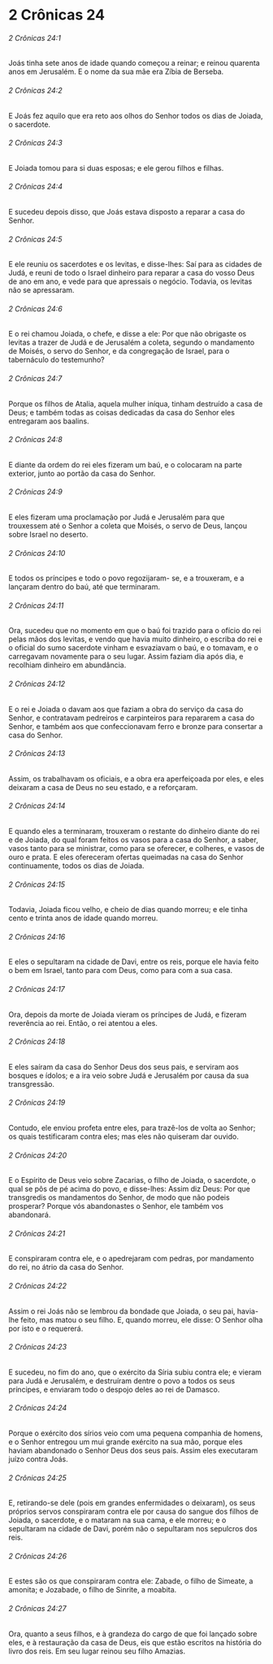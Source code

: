 # 2 Crônicas 24

###### 2 Crônicas 24:1

Joás tinha sete anos de idade quando começou a reinar; e reinou quarenta anos em Jerusalém. E o nome da sua mãe era Zíbia de Berseba.

###### 2 Crônicas 24:2

E Joás fez aquilo que era reto aos olhos do Senhor todos os dias de Joiada, o sacerdote.

###### 2 Crônicas 24:3

E Joiada tomou para si duas esposas; e ele gerou filhos e filhas.

###### 2 Crônicas 24:4

E sucedeu depois disso, que Joás estava disposto a reparar a casa do Senhor.

###### 2 Crônicas 24:5

E ele reuniu os sacerdotes e os levitas, e disse-lhes: Saí para as cidades de Judá, e reuni de todo o Israel dinheiro para reparar a casa do vosso Deus de ano em ano, e vede para que apressais o negócio. Todavia, os levitas não se apressaram.

###### 2 Crônicas 24:6

E o rei chamou Joiada, o chefe, e disse a ele: Por que não obrigaste os levitas a trazer de Judá e de Jerusalém a coleta, segundo o mandamento de Moisés, o servo do Senhor, e da congregação de Israel, para o tabernáculo do testemunho?

###### 2 Crônicas 24:7

Porque os filhos de Atalia, aquela mulher iníqua, tinham destruído a casa de Deus; e também todas as coisas dedicadas da casa do Senhor eles entregaram aos baalins.

###### 2 Crônicas 24:8

E diante da ordem do rei eles fizeram um baú, e o colocaram na parte exterior, junto ao portão da casa do Senhor.

###### 2 Crônicas 24:9

E eles fizeram uma proclamação por Judá e Jerusalém para que trouxessem até o Senhor a coleta que Moisés, o servo de Deus, lançou sobre Israel no deserto.

###### 2 Crônicas 24:10

E todos os príncipes e todo o povo regozijaram- se, e a trouxeram, e a lançaram dentro do baú, até que terminaram.

###### 2 Crônicas 24:11

Ora, sucedeu que no momento em que o baú foi trazido para o ofício do rei pelas mãos dos levitas, e vendo que havia muito dinheiro, o escriba do rei e o oficial do sumo sacerdote vinham e esvaziavam o baú, e o tomavam, e o carregavam novamente para o seu lugar. Assim faziam dia após dia, e recolhiam dinheiro em abundância.

###### 2 Crônicas 24:12

E o rei e Joiada o davam aos que faziam a obra do serviço da casa do Senhor, e contratavam pedreiros e carpinteiros para repararem a casa do Senhor, e também aos que confeccionavam ferro e bronze para consertar a casa do Senhor.

###### 2 Crônicas 24:13

Assim, os trabalhavam os oficiais, e a obra era aperfeiçoada por eles, e eles deixaram a casa de Deus no seu estado, e a reforçaram.

###### 2 Crônicas 24:14

E quando eles a terminaram, trouxeram o restante do dinheiro diante do rei e de Joiada, do qual foram feitos os vasos para a casa do Senhor, a saber, vasos tanto para se ministrar, como para se oferecer, e colheres, e vasos de ouro e prata. E eles ofereceram ofertas queimadas na casa do Senhor continuamente, todos os dias de Joiada.

###### 2 Crônicas 24:15

Todavia, Joiada ficou velho, e cheio de dias quando morreu; e ele tinha cento e trinta anos de idade quando morreu.

###### 2 Crônicas 24:16

E eles o sepultaram na cidade de Davi, entre os reis, porque ele havia feito o bem em Israel, tanto para com Deus, como para com a sua casa.

###### 2 Crônicas 24:17

Ora, depois da morte de Joiada vieram os príncipes de Judá, e fizeram reverência ao rei. Então, o rei atentou a eles.

###### 2 Crônicas 24:18

E eles saíram da casa do Senhor Deus dos seus pais, e serviram aos bosques e ídolos; e a ira veio sobre Judá e Jerusalém por causa da sua transgressão.

###### 2 Crônicas 24:19

Contudo, ele enviou profeta entre eles, para trazê-los de volta ao Senhor; os quais testificaram contra eles; mas eles não quiseram dar ouvido.

###### 2 Crônicas 24:20

E o Espírito de Deus veio sobre Zacarias, o filho de Joiada, o sacerdote, o qual se pôs de pé acima do povo, e disse-lhes: Assim diz Deus: Por que transgredis os mandamentos do Senhor, de modo que não podeis prosperar? Porque vós abandonastes o Senhor, ele também vos abandonará.

###### 2 Crônicas 24:21

E conspiraram contra ele, e o apedrejaram com pedras, por mandamento do rei, no átrio da casa do Senhor.

###### 2 Crônicas 24:22

Assim o rei Joás não se lembrou da bondade que Joiada, o seu pai, havia-lhe feito, mas matou o seu filho. E, quando morreu, ele disse: O Senhor olha por isto e o requererá.

###### 2 Crônicas 24:23

E sucedeu, no fim do ano, que o exército da Síria subiu contra ele; e vieram para Judá e Jerusalém, e destruíram dentre o povo a todos os seus príncipes, e enviaram todo o despojo deles ao rei de Damasco.

###### 2 Crônicas 24:24

Porque o exército dos sírios veio com uma pequena companhia de homens, e o Senhor entregou um mui grande exército na sua mão, porque eles haviam abandonado o Senhor Deus dos seus pais. Assim eles executaram juízo contra Joás.

###### 2 Crônicas 24:25

E, retirando-se dele (pois em grandes enfermidades o deixaram), os seus próprios servos conspiraram contra ele por causa do sangue dos filhos de Joiada, o sacerdote, e o mataram na sua cama, e ele morreu; e o sepultaram na cidade de Davi, porém não o sepultaram nos sepulcros dos reis.

###### 2 Crônicas 24:26

E estes são os que conspiraram contra ele: Zabade, o filho de Simeate, a amonita; e Jozabade, o filho de Sinrite, a moabita.

###### 2 Crônicas 24:27

Ora, quanto a seus filhos, e à grandeza do cargo de que foi lançado sobre eles, e à restauração da casa de Deus, eis que estão escritos na história do livro dos reis. Em seu lugar reinou seu filho Amazias.

